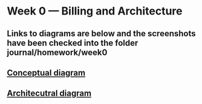 # Week 0 — Billing and Architecture

## Links to diagrams are below and the screenshots have been checked into the folder journal/homework/week0

## [Conceptual diagram](https://lucid.app/lucidchart/45f21eca-45f0-4adc-a719-71c8b136585d/edit?viewport_loc=-155%2C-403%2C2466%2C1274%2C0_0&invitationId=inv_5efda0a7-1774-4519-905e-6b3431d572b9)

## [Architecutral diagram](https://lucid.app/lucidchart/invitations/accept/inv_59e98df7-c355-4fd3-8b19-7ffe262a2de9)